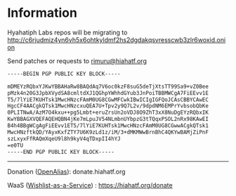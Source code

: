 # Information

Hyahatiph Labs repos will be migrating to http://c6rjudmiz4yn6vh5x6ohtkyldmf2hs2dgdakqsvresscwb3zlr6woxid.onion

Send patches or requests to rimuru@hiahatf.org
```bash
-----BEGIN PGP PUBLIC KEY BLOCK-----

mDMEYzRQbxYJKwYBBAHaRw8BAQdAq7V6oc0kzF8suG5deTjXtsTT99Sa9+vZ0Bee
pMzk4n20G3JpbXVydSA8cmltdXJ1QGhpYWhhdGYub3JnPoiTBBMWCgA7FiEEvv1E
T5/7lYiE7KUHTsk1MwcHNzcFAmM0UG8CGwMFCwkIBwICIgIGFQoJCAsCBBYCAwEC
HgcCF4AACgkQTsk1MwcHNzcxuQEA7U+Tpv2y9Q7L2v/9dpdNM6EMPrYvbsobQbKe
0PLITNwA/AzM7O4kxu++pg5Lmbt+eruZrsUn2oVDJ8O9ZhT3xX8NuDgEYzRQbxIK
KwYBBAGXVQEFAQEHQBN4jKe7mLpuJV54NLmbnUYbpzG3tTQqxPSOL2nRx98KAwEI
B4h4BBgWCgAgFiEEvv1ET5/7lYiE7KUHTsk1MwcHNzcFAmM0UG8CGwwACgkQTsk1
MwcHNzftkQD/YAyxKxfZTY7U6K9zLd1z/iM/3+dMKMWwBrnBhC4QKYwBAMjZiPnF
szLxyxFfRAQmXqeU9l8h9kyV4qTDxpII4hYJ
=e0TU
-----END PGP PUBLIC KEY BLOCK-----
```
___
Donation ([OpenAlias](https://openalias.org/)): donate.hiahatf.org

WaaS ([Wishlist-as-a-Service](https://github.com/plowsof/flipstarter-waas-wip)) : https://hiahatf.org/donate
